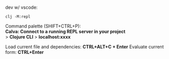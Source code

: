 dev w/ vscode:
```
clj -M:repl
```
Command palette (SHIFT+CTRL+P):   
**Calva: Connect to a running REPL server in your project**   
\> **Clojure CLI**
\> **localhost:xxxx**   

Load current file and dependencies: **CTRL+ALT+C + Enter**
Evaluate current form: **CTRL+Enter**
